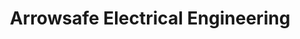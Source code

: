 ---
title: "Arrowsafe Electrical Engineering"
url: /gateshead/arrowsafe-electrical-engineering/
shop: Allgemein
---
